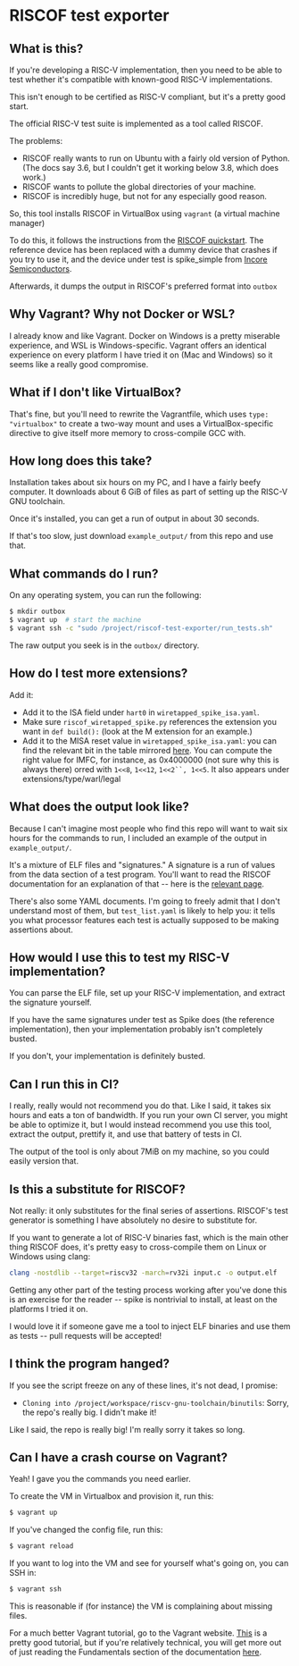 # RISCOF test exporter

## What is this?

If you're developing a RISC-V implementation, then you need to be able to test whether it's compatible with known-good RISC-V implementations.

This isn't enough to be certified as RISC-V compliant, but it's a pretty good start.

The official RISC-V test suite is implemented as a tool called RISCOF.

The problems:

- RISCOF really wants to run on Ubuntu with a fairly old version of Python. (The docs say 3.6, but I couldn't get it working below 3.8, which does work.)
- RISCOF wants to pollute the global directories of your machine.
- RISCOF is incredibly huge, but not for any especially good reason.

So, this tool installs RISCOF in VirtualBox using `vagrant` (a virtual machine manager)

To do this, it follows the instructions from the [RISCOF quickstart](https://riscof.readthedocs.io/en/stable/installation.html). The reference device has been replaced with a dummy device that crashes if you try to use it, and the device under test is spike_simple from [Incore Semiconductors](https://gitlab.com/incoresemi/riscof-plugins/-/tree/master/spike_simple?ref_type=heads).

Afterwards, it dumps the output in RISCOF's preferred format into `outbox`

## Why Vagrant? Why not Docker or WSL?

I already know and like Vagrant. Docker on Windows is a pretty miserable experience, and WSL is Windows-specific. Vagrant offers an identical experience on every platform I have tried it on (Mac and Windows) so it seems like a really good compromise.

## What if I don't like VirtualBox?

That's fine, but you'll need to rewrite the Vagrantfile, which uses `type: "virtualbox"` to create a two-way mount and uses a VirtualBox-specific directive to give itself more memory to cross-compile GCC with.

## How long does this take?

Installation takes about six hours on my PC, and I have a fairly beefy computer. It downloads about 6 GiB of files as part of setting up the RISC-V GNU toolchain.

Once it's installed, you can get a run of output in about 30 seconds.

If that's too slow, just download `example_output/` from this repo and use that.

## What commands do I run?

On any operating system, you can run the following: 

```bash
$ mkdir outbox
$ vagrant up  # start the machine
$ vagrant ssh -c "sudo /project/riscof-test-exporter/run_tests.sh"
```

The raw output you seek is in the `outbox/` directory.

## How do I test more extensions?

Add it:

- Add it to the ISA field under `hart0` in `wiretapped_spike_isa.yaml`.
- Make sure `riscof_wiretapped_spike.py` references the extension you want in `def build():` (look at the M extension for an example.)
- Add it to the MISA reset value in `wiretapped_spike_isa.yaml`: you can find the relevant bit in the table mirrored [here](https://github.com/openhwgroup/cva6/issues/1734). You can compute the right value for IMFC, for instance, as 0x4000000 (not sure why this is always there) orred with `1<<8`, `1<<12`, `1<<2``, 1<<5`. It also appears under extensions/type/warl/legal

## What does the output look like?

Because I can't imagine most people who find this repo will want to wait six hours for the commands to run, I included an example of the output in `example_output/`.

It's a mixture of ELF files and "signatures." A signature is a run of values from the data section of a test program. You'll want to read the RISCOF documentation for an explanation of that -- here is the [relevant page](https://riscof.readthedocs.io/en/stable/testformat.html). 

There's also some YAML documents. I'm going to freely admit that I don't understand most of them, but `test_list.yaml` is likely to help you: it tells you what processor features each test is actually supposed to be making assertions about.

## How would I use this to test my RISC-V implementation?

You can parse the ELF file, set up your RISC-V implementation, and extract the signature yourself.

If you have the same signatures under test as Spike does (the reference implementation), then your implementation probably isn't completely busted.

If you don't, your implementation is definitely busted.

## Can I run this in CI?

I really, really would not recommend you do that. Like I said, it takes six hours and eats a ton of bandwidth. If you run your own CI server, you might be able to optimize it, but I would instead recommend you use this tool, extract the output, prettify it, and use that battery of tests in CI. 

The output of the tool is only about 7MiB on my machine, so you could easily version that.

## Is this a substitute for RISCOF?

Not really: it only substitutes for the final series of assertions. RISCOF's test generator is something I have absolutely no desire to substitute for.

If you want to generate a lot of RISC-V binaries fast, which is the main other thing RISCOF does, it's pretty easy to cross-compile them on Linux or Windows using clang:

```bash
clang -nostdlib --target=riscv32 -march=rv32i input.c -o output.elf
```

Getting any other part of the testing process working after you've done this is an exercise for the reader -- spike is nontrivial to install, at least on the platforms I tried it on. 

I would love it if someone gave me a tool to inject ELF binaries and use them as tests -- pull requests will be accepted!

## I think the program hanged? 

If you see the script freeze on any of these lines, it's not dead, I promise:

- `Cloning into /project/workspace/riscv-gnu-toolchain/binutils`: Sorry, the repo's really big. I didn't make it!

Like I said, the repo is really big! I'm really sorry it takes so long.

## Can I have a crash course on Vagrant?

Yeah! I gave you the commands you need earlier.

To create the VM in Virtualbox and provision it, run this:

```bash
$ vagrant up
```

If you've changed the config file, run this:

```bash
$ vagrant reload
```

If you want to log into the VM and see for yourself what's going on, you can SSH in:

```bash
$ vagrant ssh
```

This is reasonable if (for instance) the VM is complaining about missing files.

For a much better Vagrant tutorial, go to the Vagrant website. [This](https://developer.hashicorp.com/vagrant/tutorials/getting-started) is a pretty good tutorial, but if you're relatively technical, you will get more out of just reading the Fundamentals section of the documentation [here](https://developer.hashicorp.com/vagrant/docs).